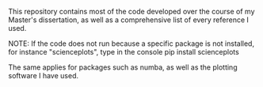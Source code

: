 This repository contains most of the code developed over the course of my Master's dissertation, as well as a comprehensive list of every reference I used.

NOTE: If the code does not run because a specific package is not installed, for instance "scienceplots", type in the console
pip install scienceplots

The same applies for packages such as numba, as well as the plotting software I have used.
